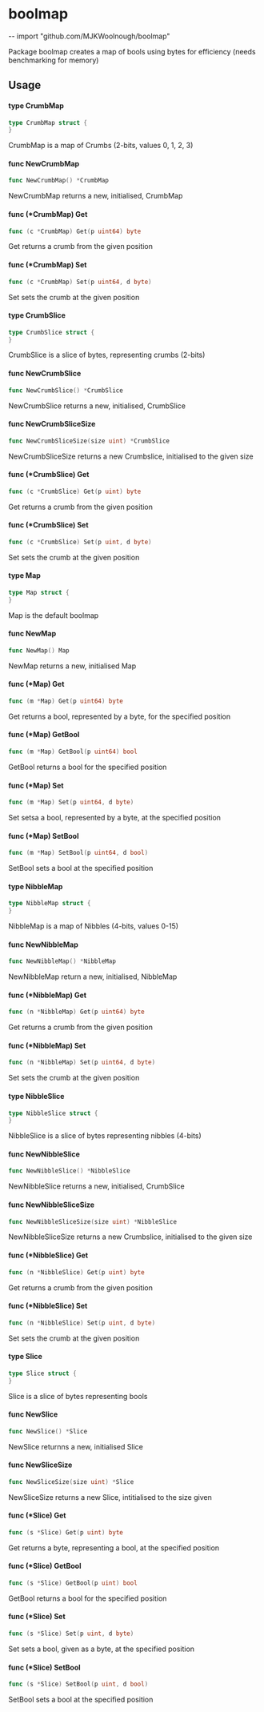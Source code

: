 # boolmap
--
    import "github.com/MJKWoolnough/boolmap"

Package boolmap creates a map of bools using bytes for efficiency (needs benchmarking for memory)

## Usage

#### type CrumbMap

```go
type CrumbMap struct {
}
```

CrumbMap is a map of Crumbs (2-bits, values 0, 1, 2, 3)

#### func  NewCrumbMap

```go
func NewCrumbMap() *CrumbMap
```
NewCrumbMap returns a new, initialised, CrumbMap

#### func (*CrumbMap) Get

```go
func (c *CrumbMap) Get(p uint64) byte
```
Get returns a crumb from the given position

#### func (*CrumbMap) Set

```go
func (c *CrumbMap) Set(p uint64, d byte)
```
Set sets the crumb at the given position

#### type CrumbSlice

```go
type CrumbSlice struct {
}
```

CrumbSlice is a slice of bytes, representing crumbs (2-bits)

#### func  NewCrumbSlice

```go
func NewCrumbSlice() *CrumbSlice
```
NewCrumbSlice returns a new, initialised, CrumbSlice

#### func  NewCrumbSliceSize

```go
func NewCrumbSliceSize(size uint) *CrumbSlice
```
NewCrumbSliceSize returns a new Crumbslice, initialised to the given size

#### func (*CrumbSlice) Get

```go
func (c *CrumbSlice) Get(p uint) byte
```
Get returns a crumb from the given position

#### func (*CrumbSlice) Set

```go
func (c *CrumbSlice) Set(p uint, d byte)
```
Set sets the crumb at the given position

#### type Map

```go
type Map struct {
}
```

Map is the default boolmap

#### func  NewMap

```go
func NewMap() Map
```
NewMap returns a new, initialised Map

#### func (*Map) Get

```go
func (m *Map) Get(p uint64) byte
```
Get returns a bool, represented by a byte, for the specified position

#### func (*Map) GetBool

```go
func (m *Map) GetBool(p uint64) bool
```
GetBool returns a bool for the specified position

#### func (*Map) Set

```go
func (m *Map) Set(p uint64, d byte)
```
Set setsa a bool, represented by a byte, at the specified position

#### func (*Map) SetBool

```go
func (m *Map) SetBool(p uint64, d bool)
```
SetBool sets a bool at the specified position

#### type NibbleMap

```go
type NibbleMap struct {
}
```

NibbleMap is a map of Nibbles (4-bits, values 0-15)

#### func  NewNibbleMap

```go
func NewNibbleMap() *NibbleMap
```
NewNibbleMap return a new, initialised, NibbleMap

#### func (*NibbleMap) Get

```go
func (n *NibbleMap) Get(p uint64) byte
```
Get returns a crumb from the given position

#### func (*NibbleMap) Set

```go
func (n *NibbleMap) Set(p uint64, d byte)
```
Set sets the crumb at the given position

#### type NibbleSlice

```go
type NibbleSlice struct {
}
```

NibbleSlice is a slice of bytes representing nibbles (4-bits)

#### func  NewNibbleSlice

```go
func NewNibbleSlice() *NibbleSlice
```
NewNibbleSlice returns a new, initialised, CrumbSlice

#### func  NewNibbleSliceSize

```go
func NewNibbleSliceSize(size uint) *NibbleSlice
```
NewNibbleSliceSize returns a new Crumbslice, initialised to the given size

#### func (*NibbleSlice) Get

```go
func (n *NibbleSlice) Get(p uint) byte
```
Get returns a crumb from the given position

#### func (*NibbleSlice) Set

```go
func (n *NibbleSlice) Set(p uint, d byte)
```
Set sets the crumb at the given position

#### type Slice

```go
type Slice struct {
}
```

Slice is a slice of bytes representing bools

#### func  NewSlice

```go
func NewSlice() *Slice
```
NewSlice returnns a new, initialised Slice

#### func  NewSliceSize

```go
func NewSliceSize(size uint) *Slice
```
NewSliceSize returns a new Slice, intitialised to the size given

#### func (*Slice) Get

```go
func (s *Slice) Get(p uint) byte
```
Get returns a byte, representing a bool, at the specified position

#### func (*Slice) GetBool

```go
func (s *Slice) GetBool(p uint) bool
```
GetBool returns a bool for the specified position

#### func (*Slice) Set

```go
func (s *Slice) Set(p uint, d byte)
```
Set sets a bool, given as a byte, at the specified position

#### func (*Slice) SetBool

```go
func (s *Slice) SetBool(p uint, d bool)
```
SetBool sets a bool at the specified position

